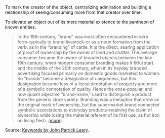 To mark the creator of the object, centralizing admiration and building a relationship of seeing/consuming more from that creator over time.

To elevate an object out of its mere material existence to the pantheon of known entities.

> In the 19th century, “brand” was most often encountered in verb form–typically to brand livestock–or as a noun formation from the verb, as in the “branding” of cattle. It is the direct, searing application of proof of ownership by the owner of land and chattel. The average consumer became the owner of branded objects between the late 19th century, when modern consumer branding makes it fitful start, and the middle of the 20th century, when in its heyday branded advertising focused primarily on domestic goods marketed to women. So “brands” become a designation of uniqueness, but this designation became less of a literal denotation of property and more of a symbolic connotation of quality. Hence the once-popular, and now quaint adjective “brand-name,” used to distinguish a product from the generic store variety. Branding was a metaphor that drew on the original mark of ownership, but the supermarket brand connected symbolic associations to everyday products–retaining the claim of ownership while losing the material referent of its first use, as hot iron on living flesh. ([more](https://keywordsforcapitalism.com/2015/03/31/keywords-for-the-age-of-austerity-17-brandbrandingrebrand/))

Source: [Keywords by John Patrick Leary](https://www.haymarketbooks.org/books/1227-keywords).
